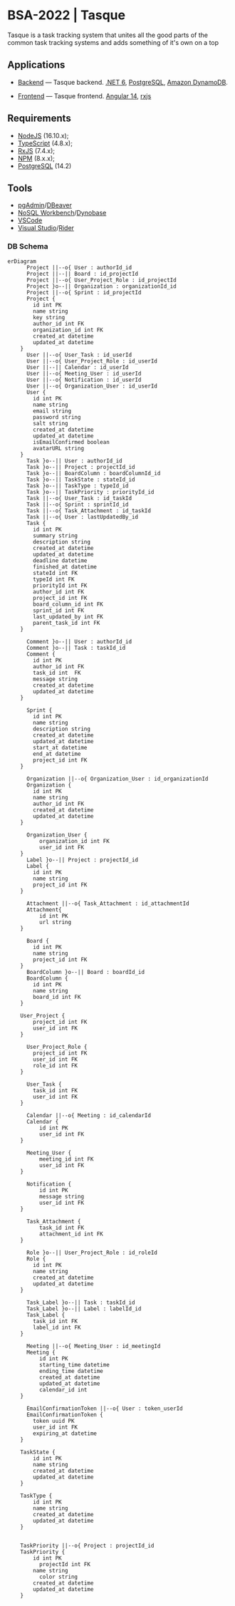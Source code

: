 # BSA-2022 | Tasque

Tasque is a task tracking system that unites all the good parts of the common task tracking systems and adds something of it's own on a top

## Applications

- [Backend](./backend) — Tasque backend. [.NET 6](https://www.c-sharpcorner.com/article/what-is-new-in-net-6-0/), [PostgreSQL](https://www.postgresql.org), [Amazon DynamoDB](https://aws.amazon.com/dynamodb/).

- [Frontend](./frontend) — Tasque frontend. [Angular 14](https://angular.io/), [rxjs](https://rxjs.dev)

## Requirements

- [NodeJS](https://nodejs.org/en/) (16.10.x);
- [TypeScript](https://www.typescriptlang.org/) (4.8.x);
- [RxJS](https://rxjs.dev/) (7.4.x);
- [NPM](https://www.npmjs.com/) (8.x.x);
- [PostgreSQL](https://www.postgresql.org/) (14.2)

## Tools

- [pgAdmin](https://www.pgadmin.org/)/[DBeaver](https://dbeaver.io/)
- [NoSQL Workbench](https://docs.aws.amazon.com/amazondynamodb/latest/developerguide/workbench.settingup.html)/[Dynobase](https://dynobase.dev/)
- [VSCode](https://code.visualstudio.com/)
- [Visual Studio](https://visualstudio.microsoft.com/vs/)/[Rider](https://www.jetbrains.com/rider/)

### DB Schema

```mermaid
erDiagram
      Project ||--o{ User : authorId_id
      Project ||--|| Board : id_projectId
      Project ||--o{ User_Project_Role : id_projectId
      Project }o--|| Organization : organizationId_id
      Project ||--o{ Sprint : id_projectId
      Project {
        id int PK
        name string
        key string
        author_id int FK
        organization_id int FK
        created_at datetime
        updated_at datetime
    }
      User ||--o{ User_Task : id_userId
      User ||--o{ User_Project_Role : id_userId
      User ||--|| Calendar : id_userId
      User ||--o{ Meeting_User : id_userId
      User ||--o{ Notification : id_userId
      User ||--o{ Organization_User : id_userId
      User {
        id int PK
        name string
        email string
        password string
        salt string
        created_at datetime
        updated_at datetime
	    isEmailConfirmed boolean
        avatarURL string
    }
      Task }o--|| User : authorId_id
      Task }o--|| Project : projectId_id
      Task }o--|| BoardColumn : boardColumnId_id
      Task }o--|| TaskState : stateId_id
      Task }o--|| TaskType : typeId_id
      Task }o--|| TaskPriority : priorityId_id
      Task ||--o{ User_Task : id_taskId
      Task ||--o{ Sprint : sprintId_id
      Task ||--o{ Task_Attachment : id_taskId
      Task ||--o{ User : lastUpdatedBy_id
      Task {
        id int PK
        summary string
        description string
        created_at datetime
        updated_at datetime
        deadline datetime
        finished_at datetime
        stateId int FK
        typeId int FK
        priorityId int FK
        author_id int FK
        project_id int FK
        board_column_id int FK
        sprint_id int FK
        last_updated_by int FK
        parent_task_id int FK
    }

      Comment }o--|| User : authorId_id
      Comment }o--|| Task : taskId_id
      Comment {
        id int PK
        author_id int FK
        task_id int  FK
        message string
        created_at datetime
        updated_at datetime
    }

      Sprint {
        id int PK
        name string
        description string
        created_at datetime
        updated_at datetime
        start_at datetime
        end_at datetime
        project_id int FK
    }

      Organization ||--o{ Organization_User : id_organizationId
      Organization {
        id int PK
        name string
        author_id int FK
        created_at datetime
        updated_at datetime
    }

      Organization_User {
	      organization_id int FK
	      user_id int FK
    }
      Label }o--|| Project : projectId_id
      Label {
        id int PK
        name string
        project_id int FK
    }

      Attachment ||--o{ Task_Attachment : id_attachmentId
      Attachment{
	      id int PK
	      url string
    }

      Board {
        id int PK
        name string
        project_id int FK
    }
      BoardColumn }o--|| Board : boardId_id
      BoardColumn {
        id int PK
        name string
        board_id int FK
    }

    User_Project {
        project_id int FK
        user_id int FK
    }

      User_Project_Role {
        project_id int FK
        user_id int FK
        role_id int FK
    }

      User_Task {
        task_id int FK
        user_id int FK
    }

      Calendar ||--o{ Meeting : id_calendarId
      Calendar {
	      id int PK
	      user_id int FK
    }

      Meeting_User {
	      meeting_id int FK
	      user_id int FK
    }

      Notification {
	      id int PK
	      message string
	      user_id int FK
    }

      Task_Attachment {
	      task_id int FK
	      attachment_id int FK
    }

      Role }o--|| User_Project_Role : id_roleId
      Role {
        id int PK
        name string
        created_at datetime
        updated_at datetime
    }

      Task_Label }o--|| Task : taskId_id
      Task_Label }o--|| Label : labelId_id
      Task_Label {
        task_id int FK
        label_id int FK
    }

      Meeting ||--o{ Meeting_User : id_meetingId
      Meeting {
	      id int PK
	      starting_time datetime
	      ending_time datetime
	      created_at datetime
	      updated_at datetime
	      calendar_id int
    }

      EmailConfirmationToken ||--o{ User : token_userId
      EmailConfirmationToken {
        token uuid PK
        user_id int FK
        expiring_at datetime
    }

    TaskState {
        id int PK
        name string
        created_at datetime
        updated_at datetime
    }

    TaskType {
        id int PK
        name string
        created_at datetime
        updated_at datetime
    }


    TaskPriority ||--o{ Project : projectId_id
    TaskPriority {
        id int PK
	      projectId int FK
        name string
	      color string
        created_at datetime
        updated_at datetime
    }

```
